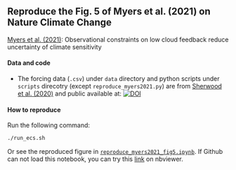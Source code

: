 ## Reproduce the Fig. 5 of Myers et al. (2021) on Nature Climate Change

[Myers et al. (2021)](https://doi.org/10.1038/s41558-021-01039-0): Observational constraints on low cloud feedback reduce uncertainty of climate sensitivity

#### 
#### Data and code
* The forcing data (`.csv`) under `data` directory and python scripts under `scripts` direcotry (except `reproduce_myers2021.py`) are from [Sherwood et al. (2020)](https://doi.org/10.1029/2019RG000678) and public available at: [![DOI](https://zenodo.org/badge/DOI/10.5281/zenodo.3945276.svg)](https://doi.org/10.5281/zenodo.3945276)

#### How to reproduce
Run the following command:
```bash
./run_ecs.sh
```
Or see the reproduced figure in [`reproduce_myers2021_fig5.ipynb`](https://github.com/lqxyz/reproduce_Myers2021_fig5/blob/main/reproduce_myers2021_fig5.ipynb). If Github can not load this notebook, you can try this [link](https://nbviewer.jupyter.org/github/lqxyz/reproduce_Myers2021_fig5/blob/main/reproduce_myers2021_fig5.ipynb) on nbviewer.

